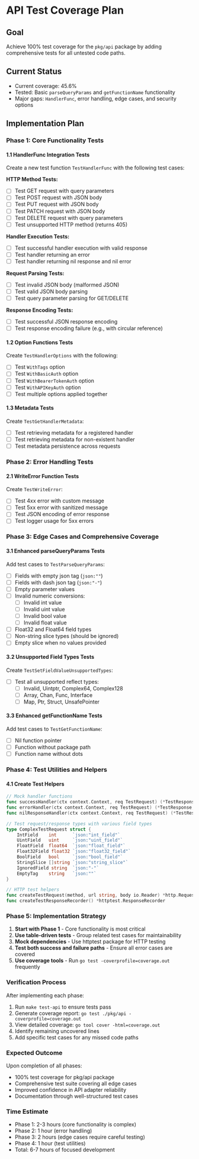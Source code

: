 # API Test Coverage Plan

## Goal
Achieve 100% test coverage for the `pkg/api` package by adding comprehensive tests for all untested code paths.

## Current Status
- Current coverage: 45.6%
- Tested: Basic `parseQueryParams` and `getFunctionName` functionality
- Major gaps: `HandlerFunc`, error handling, edge cases, and security options

## Implementation Plan

### Phase 1: Core Functionality Tests

#### 1.1 HandlerFunc Integration Tests
Create a new test function `TestHandlerFunc` with the following test cases:

**HTTP Method Tests:**
- [ ] Test GET request with query parameters
- [ ] Test POST request with JSON body
- [ ] Test PUT request with JSON body
- [ ] Test PATCH request with JSON body
- [ ] Test DELETE request with query parameters
- [ ] Test unsupported HTTP method (returns 405)

**Handler Execution Tests:**
- [ ] Test successful handler execution with valid response
- [ ] Test handler returning an error
- [ ] Test handler returning nil response and nil error

**Request Parsing Tests:**
- [ ] Test invalid JSON body (malformed JSON)
- [ ] Test valid JSON body parsing
- [ ] Test query parameter parsing for GET/DELETE

**Response Encoding Tests:**
- [ ] Test successful JSON response encoding
- [ ] Test response encoding failure (e.g., with circular reference)

#### 1.2 Option Functions Tests
Create `TestHandlerOptions` with the following:
- [ ] Test `WithTags` option
- [ ] Test `WithBasicAuth` option
- [ ] Test `WithBearerTokenAuth` option
- [ ] Test `WithAPIKeyAuth` option
- [ ] Test multiple options applied together

#### 1.3 Metadata Tests
Create `TestGetHandlerMetadata`:
- [ ] Test retrieving metadata for a registered handler
- [ ] Test retrieving metadata for non-existent handler
- [ ] Test metadata persistence across requests

### Phase 2: Error Handling Tests

#### 2.1 WriteError Function Tests
Create `TestWriteError`:
- [ ] Test 4xx error with custom message
- [ ] Test 5xx error with sanitized message
- [ ] Test JSON encoding of error response
- [ ] Test logger usage for 5xx errors

### Phase 3: Edge Cases and Comprehensive Coverage

#### 3.1 Enhanced parseQueryParams Tests
Add test cases to `TestParseQueryParams`:
- [ ] Fields with empty json tag (`json:""`)
- [ ] Fields with dash json tag (`json:"-"`)
- [ ] Empty parameter values
- [ ] Invalid numeric conversions:
  - [ ] Invalid int value
  - [ ] Invalid uint value
  - [ ] Invalid bool value
  - [ ] Invalid float value
- [ ] Float32 and Float64 field types
- [ ] Non-string slice types (should be ignored)
- [ ] Empty slice when no values provided

#### 3.2 Unsupported Field Types Tests
Create `TestSetFieldValueUnsupportedTypes`:
- [ ] Test all unsupported reflect types:
  - [ ] Invalid, Uintptr, Complex64, Complex128
  - [ ] Array, Chan, Func, Interface
  - [ ] Map, Ptr, Struct, UnsafePointer

#### 3.3 Enhanced getFunctionName Tests
Add test cases to `TestGetFunctionName`:
- [ ] Nil function pointer
- [ ] Function without package path
- [ ] Function name without dots

### Phase 4: Test Utilities and Helpers

#### 4.1 Create Test Helpers
```go
// Mock handler functions
func successHandler(ctx context.Context, req TestRequest) (*TestResponse, error)
func errorHandler(ctx context.Context, req TestRequest) (*TestResponse, error)
func nilResponseHandler(ctx context.Context, req TestRequest) (*TestResponse, error)

// Test request/response types with various field types
type ComplexTestRequest struct {
    IntField    int      `json:"int_field"`
    UintField   uint     `json:"uint_field"`
    FloatField  float64  `json:"float_field"`
    Float32Field float32 `json:"float32_field"`
    BoolField   bool     `json:"bool_field"`
    StringSlice []string `json:"string_slice"`
    IgnoredField string  `json:"-"`
    EmptyTag    string   `json:""`
}

// HTTP test helpers
func createTestRequest(method, url string, body io.Reader) *http.Request
func createTestResponseRecorder() *httptest.ResponseRecorder
```

### Phase 5: Implementation Strategy

1. **Start with Phase 1** - Core functionality is most critical
2. **Use table-driven tests** - Group related test cases for maintainability
3. **Mock dependencies** - Use httptest package for HTTP testing
4. **Test both success and failure paths** - Ensure all error cases are covered
5. **Use coverage tools** - Run `go test -coverprofile=coverage.out` frequently

### Verification Process

After implementing each phase:
1. Run `make test-api` to ensure tests pass
2. Generate coverage report: `go test ./pkg/api -coverprofile=coverage.out`
3. View detailed coverage: `go tool cover -html=coverage.out`
4. Identify remaining uncovered lines
5. Add specific test cases for any missed code paths

### Expected Outcome

Upon completion of all phases:
- 100% test coverage for pkg/api package
- Comprehensive test suite covering all edge cases
- Improved confidence in API adapter reliability
- Documentation through well-structured test cases

### Time Estimate

- Phase 1: 2-3 hours (core functionality is complex)
- Phase 2: 1 hour (error handling)
- Phase 3: 2 hours (edge cases require careful testing)
- Phase 4: 1 hour (test utilities)
- Total: 6-7 hours of focused development